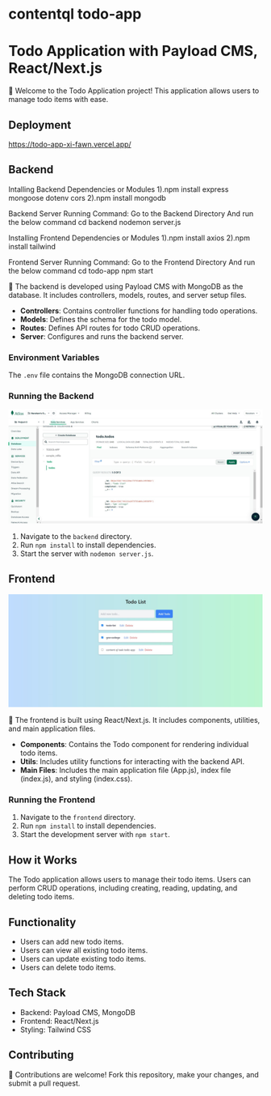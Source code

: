 # contentql todo-app
 # Todo Application with Payload CMS, React/Next.js

🚀 Welcome to the Todo Application project! This application allows users to manage todo items with ease.

## Deployment
https://todo-app-xi-fawn.vercel.app/

## Backend

Intalling Backend Dependencies or Modules
1).npm install express mongoose dotenv cors
2).npm install mongodb

Backend Server Running Command:
Go to the Backend Directory And run the below command
cd backend
nodemon server.js

Installing Frontend Dependencies or Modules
1).npm install axios
2).npm install tailwind

Frontend Server Running Command:
Go to the Frontend Directory And run the below command
cd todo-app
npm start

🔧 The backend is developed using Payload CMS with MongoDB as the database. It includes controllers, models, routes, and server setup files.

- **Controllers**: Contains controller functions for handling todo operations.
- **Models**: Defines the schema for the todo model.
- **Routes**: Defines API routes for todo CRUD operations.
- **Server**: Configures and runs the backend server.

### Environment Variables

The `.env` file contains the MongoDB connection URL.

### Running the Backend
![Image Alt Text]( https://github.com/bsnehith/contentql-todo-app/blob/main/contentqlbackend.jpg)

1. Navigate to the `backend` directory.
2. Run `npm install` to install dependencies.
3. Start the server with `nodemon server.js`.

## Frontend
![Image Alt Text]( https://github.com/bsnehith/contentql-todo-app/blob/main/comtentqlfrontend.jpg)

🎨 The frontend is built using React/Next.js. It includes components, utilities, and main application files.

- **Components**: Contains the Todo component for rendering individual todo items.
- **Utils**: Includes utility functions for interacting with the backend API.
- **Main Files**: Includes the main application file (App.js), index file (index.js), and styling (index.css).

### Running the Frontend

1. Navigate to the `frontend` directory.
2. Run `npm install` to install dependencies.
3. Start the development server with `npm start`.

## How it Works

The Todo application allows users to manage their todo items. Users can perform CRUD operations, including creating, reading, updating, and deleting todo items.

## Functionality

- Users can add new todo items.
- Users can view all existing todo items.
- Users can update existing todo items.
- Users can delete todo items.

## Tech Stack

- Backend: Payload CMS, MongoDB
- Frontend: React/Next.js
- Styling: Tailwind CSS

## Contributing

🤝 Contributions are welcome! Fork this repository, make your changes, and submit a pull request.
